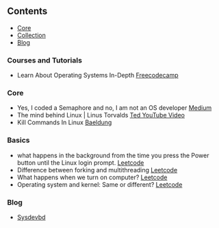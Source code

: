 ## Contents

* [Core](#core)
* [Collection](#collection)
* [Blog](#blog)

### Courses and Tutorials

- Learn About Operating Systems In-Depth [Freecodecamp](https://www.freecodecamp.org/news/learn-about-operating-systems-in-depth/)

### Core
* Yes, I coded a Semaphore and no, I am not an OS developer [Medium](https://medium.com/free-code-camp/yes-i-coded-a-semaphore-and-no-i-am-not-an-os-developer-c721650e1887)
* The mind behind Linux | Linus Torvalds [Ted YouTube Video](https://www.youtube.com/watch?v=o8NPllzkFhE&fbclid=IwAR1-S15CR5xWSDpJ98iwrTfU-smwUBCZcJ06O2YEPuFm60CfNRGzlzP3URA)
* Kill Commands In Linux [Baeldung](https://www.baeldung.com/linux/kill-commands)

### Basics
- what happens in the background from the time you press the Power button until the Linux login prompt. [Leetcode](https://leetcode.com/discuss/post/124638/what-happens-in-the-background-from-the-f4k7h/)
- Difference between forking and multithreading [Leetcode](https://leetcode.com/discuss/post/125024/difference-between-forking-and-multithre-h8vi/)
- What happens when we turn on computer? [Leetcode](https://leetcode.com/discuss/post/125107/what-happens-when-we-turn-on-computer-by-o9fq/)
- Operating system and kernel: Same or different? [Leetcode](https://leetcode.com/discuss/post/125029/operating-system-and-kernel-same-or-diff-d7ij/)


### Blog
* [Sysdevbd](https://sysdevbd.com/)
